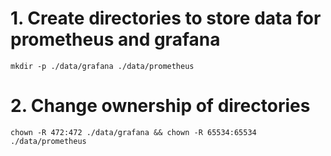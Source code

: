 # 1. Create directories to store data for prometheus and grafana

```
mkdir -p ./data/grafana ./data/prometheus
```

# 2. Change ownership of directories

```
chown -R 472:472 ./data/grafana && chown -R 65534:65534 ./data/prometheus
```
